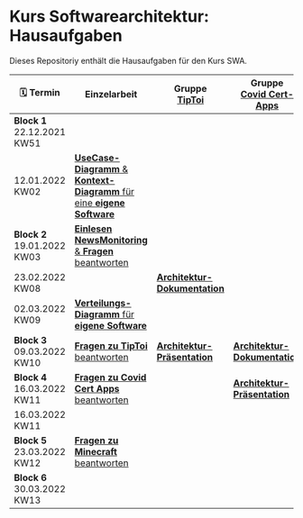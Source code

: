 # Kurs Softwarearchitektur: Hausaufgaben
Dieses Repositoriy enthält die Hausaufgaben für den Kurs SWA.

| :spiral_calendar: Termin|Einzelarbeit|Gruppe<br>[TipToi](Tiptoi.md)|Gruppe<br>[Covid Cert-Apps](CovidCert.md)|Gruppe<br>[Minecraft](Minecraft.md)|
|-|-|-|-|-|
|**Block 1**<br>22.12.2021<br>KW51|||||
|12.01.2022<br>KW02|[**UseCase-Diagramm** & **Kontext-Diagramm** für eine **eigene Software**](/bl1-1.md)||||
|**Block 2**<br>19.01.2022<br>KW03|[**Einlesen** **NewsMonitoring** & **Fragen** beantworten](NewsMonitoring_1.md)||||
|23.02.2022<br>KW08||[**Architektur-Dokumentation**](/Gruppenarbeit.md)|||
|02.03.2022<br>KW09|[**Verteilungs-Diagramm** für **eigene Software**](bl2-2.md)||||
|**Block 3**<br>09.03.2022<br>KW10|[**Fragen zu TipToi** beantworten](Tiptoi.md)|[**Architektur-Präsentation**](/Gruppenarbeit.md)|[**Architektur-Dokumentation**](/Gruppenarbeit.md)||
|**Block 4**<br>16.03.2022<br>KW11|[**Fragen zu Covid Cert Apps** beantworten](CovidCert.md)||[**Architektur-Präsentation**](/Gruppenarbeit.md)||
|16.03.2022<br>KW11||||[**Architektur-Dokumentation**](/Gruppenarbeit.md)|
|**Block 5**<br>23.03.2022<br>KW12|[**Fragen zu Minecraft** beantworten](Minecraft.md)|||[**Architektur-Präsentation**](/Gruppenarbeit.md)|
|**Block 6**<br>30.03.2022<br>KW13|

